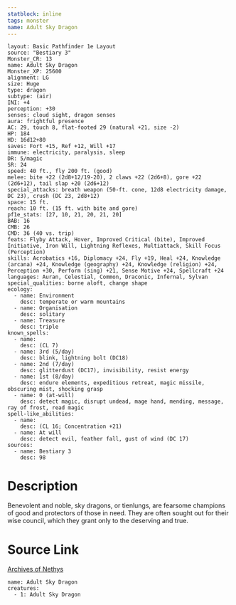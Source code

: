 ```yaml
---
statblock: inline
tags: monster
name: Adult Sky Dragon
---
```

```statblock
layout: Basic Pathfinder 1e Layout
source: "Bestiary 3"
Monster_CR: 13
name: Adult Sky Dragon
Monster_XP: 25600
alignment: LG
size: Huge
type: dragon
subtype: (air)
INI: +4
perception: +30
senses: cloud sight, dragon senses
aura: frightful presence
AC: 29, touch 8, flat-footed 29 (natural +21, size -2)
HP: 184
HD: 16d12+80
saves: Fort +15, Ref +12, Will +17
immune: electricity, paralysis, sleep
DR: 5/magic
SR: 24
speed: 40 ft., fly 200 ft. (good)
melee: bite +22 (2d8+12/19-20), 2 claws +22 (2d6+8), gore +22 (2d6+12), tail slap +20 (2d6+12)
special_attacks: breath weapon (50-ft. cone, 12d8 electricity damage, DC 23), crush (DC 23, 2d8+12)
space: 15 ft.
reach: 10 ft. (15 ft. with bite and gore)
pf1e_stats: [27, 10, 21, 20, 21, 20]
BAB: 16
CMB: 26
CMD: 36 (40 vs. trip)
feats: Flyby Attack, Hover, Improved Critical (bite), Improved Initiative, Iron Will, Lightning Reflexes, Multiattack, Skill Focus (Perception)
skills: Acrobatics +16, Diplomacy +24, Fly +19, Heal +24, Knowledge (arcana) +24, Knowledge (geography) +24, Knowledge (religion) +24, Perception +30, Perform (sing) +21, Sense Motive +24, Spellcraft +24
languages: Auran, Celestial, Common, Draconic, Infernal, Sylvan
special_qualities: borne aloft, change shape
ecology:
  - name: Environment
    desc: temperate or warm mountains
  - name: Organisation
    desc: solitary
  - name: Treasure
    desc: triple
known_spells:
  - name:
    desc: (CL 7)
  - name: 3rd (5/day)
    desc: blink, lightning bolt (DC18)
  - name: 2nd (7/day)
    desc: glitterdust (DC17), invisibility, resist energy
  - name: 1st (8/day)
    desc: endure elements, expeditious retreat, magic missile, obscuring mist, shocking grasp
  - name: 0 (at-will)
    desc: detect magic, disrupt undead, mage hand, mending, message, ray of frost, read magic
spell-like_abilities:
  - name:
    desc: (CL 16; Concentration +21)
  - name: At will
    desc: detect evil, feather fall, gust of wind (DC 17)
sources:
  - name: Bestiary 3
    desc: 98
```
# Description
Benevolent and noble, sky dragons, or tienlungs, are fearsome champions of good and protectors of those in need. They are often sought out for their wise council, which they grant only to the deserving and true.
# Source Link
[Archives of Nethys](https://aonprd.com/MonsterDisplay.aspx?ItemName=Adult%20Sky%20Dragon)
```encounter-table
name: Adult Sky Dragon
creatures:
  - 1: Adult Sky Dragon
```
